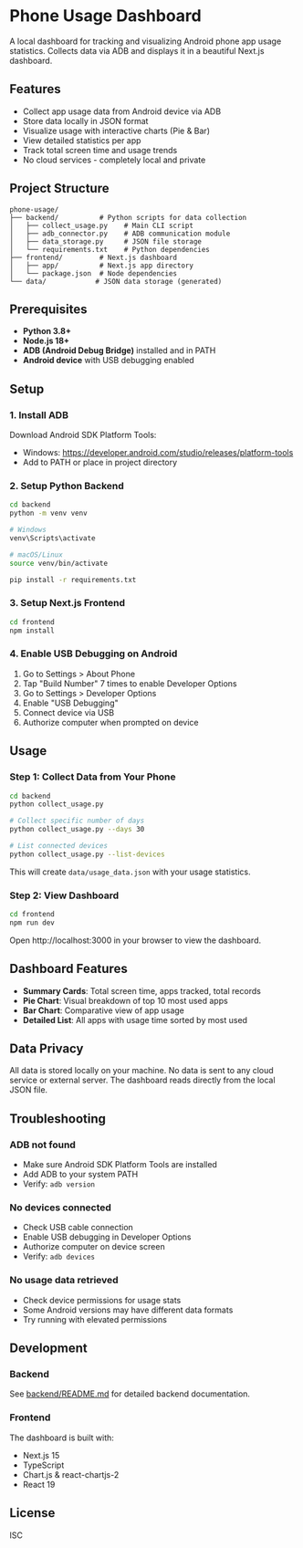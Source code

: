 # Phone Usage Dashboard

A local dashboard for tracking and visualizing Android phone app usage statistics. Collects data via ADB and displays it in a beautiful Next.js dashboard.

## Features

- Collect app usage data from Android device via ADB
- Store data locally in JSON format
- Visualize usage with interactive charts (Pie & Bar)
- View detailed statistics per app
- Track total screen time and usage trends
- No cloud services - completely local and private

## Project Structure

```
phone-usage/
├── backend/          # Python scripts for data collection
│   ├── collect_usage.py    # Main CLI script
│   ├── adb_connector.py    # ADB communication module
│   ├── data_storage.py     # JSON file storage
│   └── requirements.txt    # Python dependencies
├── frontend/         # Next.js dashboard
│   ├── app/          # Next.js app directory
│   └── package.json  # Node dependencies
└── data/            # JSON data storage (generated)
```

## Prerequisites

- **Python 3.8+**
- **Node.js 18+**
- **ADB (Android Debug Bridge)** installed and in PATH
- **Android device** with USB debugging enabled

## Setup

### 1. Install ADB

Download Android SDK Platform Tools:
- Windows: https://developer.android.com/studio/releases/platform-tools
- Add to PATH or place in project directory

### 2. Setup Python Backend

```bash
cd backend
python -m venv venv

# Windows
venv\Scripts\activate

# macOS/Linux
source venv/bin/activate

pip install -r requirements.txt
```

### 3. Setup Next.js Frontend

```bash
cd frontend
npm install
```

### 4. Enable USB Debugging on Android

1. Go to Settings > About Phone
2. Tap "Build Number" 7 times to enable Developer Options
3. Go to Settings > Developer Options
4. Enable "USB Debugging"
5. Connect device via USB
6. Authorize computer when prompted on device

## Usage

### Step 1: Collect Data from Your Phone

```bash
cd backend
python collect_usage.py

# Collect specific number of days
python collect_usage.py --days 30

# List connected devices
python collect_usage.py --list-devices
```

This will create `data/usage_data.json` with your usage statistics.

### Step 2: View Dashboard

```bash
cd frontend
npm run dev
```

Open http://localhost:3000 in your browser to view the dashboard.

## Dashboard Features

- **Summary Cards**: Total screen time, apps tracked, total records
- **Pie Chart**: Visual breakdown of top 10 most used apps
- **Bar Chart**: Comparative view of app usage
- **Detailed List**: All apps with usage time sorted by most used

## Data Privacy

All data is stored locally on your machine. No data is sent to any cloud service or external server. The dashboard reads directly from the local JSON file.

## Troubleshooting

### ADB not found
- Make sure Android SDK Platform Tools are installed
- Add ADB to your system PATH
- Verify: `adb version`

### No devices connected
- Check USB cable connection
- Enable USB debugging in Developer Options
- Authorize computer on device screen
- Verify: `adb devices`

### No usage data retrieved
- Check device permissions for usage stats
- Some Android versions may have different data formats
- Try running with elevated permissions

## Development

### Backend
See [backend/README.md](backend/README.md) for detailed backend documentation.

### Frontend
The dashboard is built with:
- Next.js 15
- TypeScript
- Chart.js & react-chartjs-2
- React 19

## License

ISC

